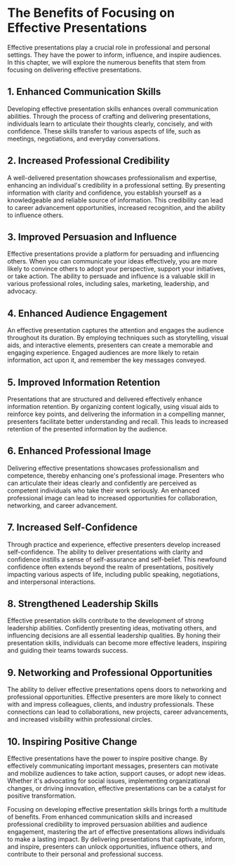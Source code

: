 The Benefits of Focusing on Effective Presentations
============================================================

Effective presentations play a crucial role in professional and personal settings. They have the power to inform, influence, and inspire audiences. In this chapter, we will explore the numerous benefits that stem from focusing on delivering effective presentations.

**1. Enhanced Communication Skills**
------------------------------------

Developing effective presentation skills enhances overall communication abilities. Through the process of crafting and delivering presentations, individuals learn to articulate their thoughts clearly, concisely, and with confidence. These skills transfer to various aspects of life, such as meetings, negotiations, and everyday conversations.

**2. Increased Professional Credibility**
-----------------------------------------

A well-delivered presentation showcases professionalism and expertise, enhancing an individual's credibility in a professional setting. By presenting information with clarity and confidence, you establish yourself as a knowledgeable and reliable source of information. This credibility can lead to career advancement opportunities, increased recognition, and the ability to influence others.

**3. Improved Persuasion and Influence**
----------------------------------------

Effective presentations provide a platform for persuading and influencing others. When you can communicate your ideas effectively, you are more likely to convince others to adopt your perspective, support your initiatives, or take action. The ability to persuade and influence is a valuable skill in various professional roles, including sales, marketing, leadership, and advocacy.

**4. Enhanced Audience Engagement**
-----------------------------------

An effective presentation captures the attention and engages the audience throughout its duration. By employing techniques such as storytelling, visual aids, and interactive elements, presenters can create a memorable and engaging experience. Engaged audiences are more likely to retain information, act upon it, and remember the key messages conveyed.

**5. Improved Information Retention**
-------------------------------------

Presentations that are structured and delivered effectively enhance information retention. By organizing content logically, using visual aids to reinforce key points, and delivering the information in a compelling manner, presenters facilitate better understanding and recall. This leads to increased retention of the presented information by the audience.

**6. Enhanced Professional Image**
----------------------------------

Delivering effective presentations showcases professionalism and competence, thereby enhancing one's professional image. Presenters who can articulate their ideas clearly and confidently are perceived as competent individuals who take their work seriously. An enhanced professional image can lead to increased opportunities for collaboration, networking, and career advancement.

**7. Increased Self-Confidence**
--------------------------------

Through practice and experience, effective presenters develop increased self-confidence. The ability to deliver presentations with clarity and confidence instills a sense of self-assurance and self-belief. This newfound confidence often extends beyond the realm of presentations, positively impacting various aspects of life, including public speaking, negotiations, and interpersonal interactions.

**8. Strengthened Leadership Skills**
-------------------------------------

Effective presentation skills contribute to the development of strong leadership abilities. Confidently presenting ideas, motivating others, and influencing decisions are all essential leadership qualities. By honing their presentation skills, individuals can become more effective leaders, inspiring and guiding their teams towards success.

**9. Networking and Professional Opportunities**
------------------------------------------------

The ability to deliver effective presentations opens doors to networking and professional opportunities. Effective presenters are more likely to connect with and impress colleagues, clients, and industry professionals. These connections can lead to collaborations, new projects, career advancements, and increased visibility within professional circles.

**10. Inspiring Positive Change**
---------------------------------

Effective presentations have the power to inspire positive change. By effectively communicating important messages, presenters can motivate and mobilize audiences to take action, support causes, or adopt new ideas. Whether it's advocating for social issues, implementing organizational changes, or driving innovation, effective presentations can be a catalyst for positive transformation.

Focusing on developing effective presentation skills brings forth a multitude of benefits. From enhanced communication skills and increased professional credibility to improved persuasion abilities and audience engagement, mastering the art of effective presentations allows individuals to make a lasting impact. By delivering presentations that captivate, inform, and inspire, presenters can unlock opportunities, influence others, and contribute to their personal and professional success.
